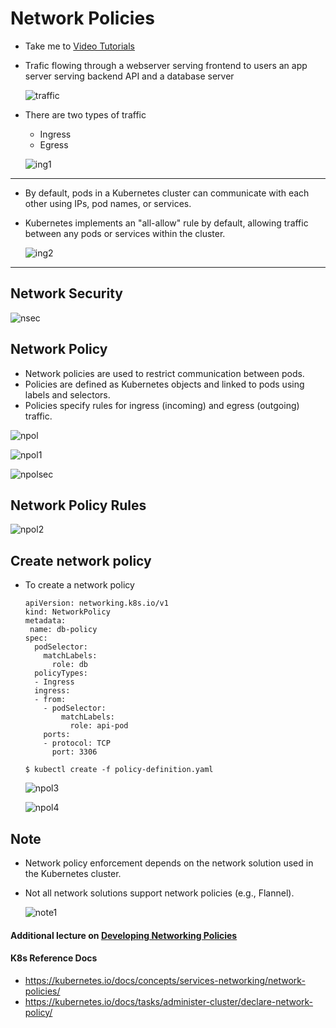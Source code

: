 # Network Policies

- Take me to [Video Tutorials](https://kodekloud.com/topic/network-policies-3/)
- Trafic flowing through a webserver serving frontend to users an app server serving backend API and a database server
  
  ![traffic](../../images/traffic.PNG)
- There are two types of traffic
  
  - Ingress
  - Egress
  
  ![ing1](../../images/ing1.PNG)

---

* By default, pods in a Kubernetes cluster can communicate with each other using IPs, pod names, or services.
* Kubernetes implements an "all-allow" rule by default, allowing traffic between any pods or services within the cluster.
  
  ![ing2](../../images/ing2.PNG)

---

## Network Security

![nsec](../../images/nsec.PNG)

## Network Policy

* Network policies are used to restrict communication between pods.
* Policies are defined as Kubernetes objects and linked to pods using labels and selectors.
* Policies specify rules for ingress (incoming) and egress (outgoing) traffic.

![npol](../../images/npol.PNG)

![npol1](../../images/npol1.PNG)

![npolsec](../../images/npolsec.PNG)

## Network Policy Rules

![npol2](../../images/npol2.PNG)

## Create network policy

- To create a network policy
  
  ```
  apiVersion: networking.k8s.io/v1
  kind: NetworkPolicy
  metadata:
   name: db-policy
  spec:
    podSelector:
      matchLabels:
        role: db
    policyTypes:
    - Ingress
    ingress:
    - from:
      - podSelector:
          matchLabels:
            role: api-pod
      ports:
      - protocol: TCP
        port: 3306
  ```
  
  ```
  $ kubectl create -f policy-definition.yaml
  ```
  
  ![npol3](../../images/npol3.PNG)
  
  ![npol4](../../images/npol4.PNG)

## Note

* Network policy enforcement depends on the network solution used in the Kubernetes cluster.
* Not all network solutions support network policies (e.g., Flannel).
  
  ![note1](../../images/note1.PNG)

#### Additional lecture on [Developing Networking Policies](https://kodekloud.com/topic/developing-network-policies/)

#### K8s Reference Docs

- https://kubernetes.io/docs/concepts/services-networking/network-policies/
- https://kubernetes.io/docs/tasks/administer-cluster/declare-network-policy/

